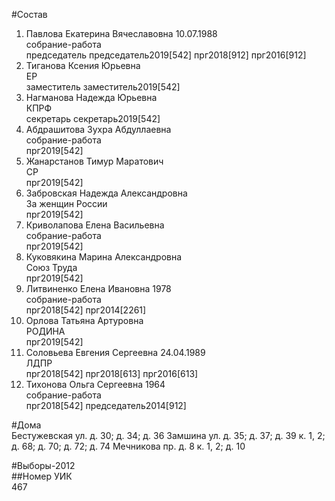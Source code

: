 #Состав  
1. Павлова Екатерина Вячеславовна 10.07.1988  
    собрание-работа  
    председатель председатель2019[542] прг2018[912] прг2016[912]  
2. Тиганова Ксения Юрьевна  
    ЕР  
    заместитель заместитель2019[542]  
3. Нагманова Надежда Юрьевна  
    КПРФ  
    секретарь секретарь2019[542]  
4. Абдрашитова Зухра Абдуллаевна  
    собрание-работа  
    прг2019[542]  
5. Жанарстанов Тимур Маратович  
    СР  
    прг2019[542]  
6. Забровская Надежда Александровна  
    За женщин России  
    прг2019[542]  
7. Криволапова Елена Васильевна  
    собрание-работа  
    прг2019[542]  
8. Куковякина Марина Александровна  
    Союз Труда  
    прг2019[542]  
9. Литвиненко Елена Ивановна 1978  
    собрание-работа  
    прг2018[542] прг2014[2261]  
10. Орлова Татьяна Артуровна  
    РОДИНА  
    прг2019[542]  
11. Соловьева Евгения Сергеевна 24.04.1989  
    ЛДПР  
    прг2018[542] прг2018[613] прг2016[613]  
12. Тихонова Ольга Сергеевна 1964  
    собрание-работа  
    прг2018[542] председатель2014[912]  

#Дома  
Бестужевская ул. д. 30; д. 34; д. 36 Замшина ул. д. 35; д. 37; д. 39 к. 1, 2; д. 68; д. 70; д. 72; д. 74 Мечникова пр. д. 8 к. 1, 2; д. 10  
  
#Выборы-2012  
##Номер УИК  
467  
